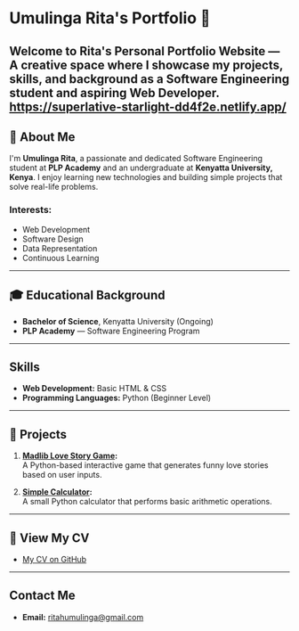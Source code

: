 
# Umulinga Rita's Portfolio 🌟

Welcome to **Rita's Personal Portfolio Website** — A creative space where I showcase my projects, skills, and background as a **Software Engineering student and aspiring Web Developer**.
https://superlative-starlight-dd4f2e.netlify.app/
---

## 📄 About Me
I'm **Umulinga Rita**, a passionate and dedicated Software Engineering student at **PLP Academy** and an undergraduate at **Kenyatta University, Kenya**. I enjoy learning new technologies and building simple projects that solve real-life problems.

### Interests:
- Web Development
- Software Design
- Data Representation
- Continuous Learning

---

## 🎓 Educational Background
- **Bachelor of Science**, Kenyatta University (Ongoing)
- **PLP Academy** — Software Engineering Program

---

##  Skills
- **Web Development:** Basic HTML & CSS
- **Programming Languages:** Python (Beginner Level)

---

## 💼 Projects
1. **[Madlib Love Story Game](https://github.com/stunning-Rita/Madlib-game):**  
   A Python-based interactive game that generates funny love stories based on user inputs.
   
2. **[Simple Calculator](https://github.com/stunning-Rita/Calculator):**  
   A small Python calculator that performs basic arithmetic operations.

---

## 📄 View My CV
- [My CV on GitHub](https://github.com/stunning-Rita/My-cv)

---

## Contact Me
- **Email:** [ritahumulinga@gmail.com](mailto:ritahumulinga@gmail.com)

